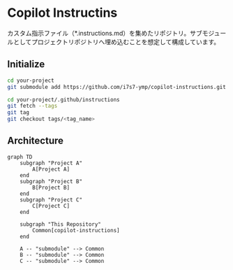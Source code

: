 # Copilot Instructins
カスタム指示ファイル（*.instructions.md）を集めたリポジトリ。サブモジュールとしてプロジェクトリポジトリへ埋め込むことを想定して構成しています。

## Initialize

```bash
cd your-project
git submodule add https://github.com/i7s7-ymp/copilot-instructions.git .github/instructions

cd your-project/.github/instructions
git fetch --tags
git tag
git checkout tags/<tag_name>
```

## Architecture

```mermaid
graph TD
    subgraph "Project A"
        A[Project A]
    end
    subgraph "Project B"
        B[Project B]
    end
    subgraph "Project C"
        C[Project C]
    end

    subgraph "This Repository"
        Common[copilot-instructions]
    end

    A -- "submodule" --> Common
    B -- "submodule" --> Common
    C -- "submodule" --> Common
```